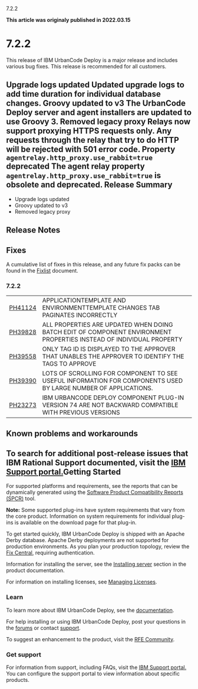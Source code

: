 





7.2.2

**This article was originaly published in 2022.03.15**


7.2.2
=====




This release of IBM UrbanCode Deploy is a major release and includes various bug fixes. This release is recommended for all customers.

Upgrade logs updated
Updated upgrade logs to add time duration for individual database changes.
Groovy updated to v3
The UrbanCode Deploy server and agent installers are updated to use Groovy 3.
Removed legacy proxy
Relays now support proxying HTTPS requests only. Any requests through the relay that try to do HTTP will be rejected with 501 error code.
Property `agentrelay.http_proxy.use_rabbit=true` deprecated
The agent relay property `agentrelay.http_proxy.use_rabbit=true` is obsolete and deprecated.
Release Summary
---------------

  
* Upgrade logs updated
* Groovy updated to v3
* Removed legacy proxy

Release Notes
-------------

  
Fixes
-----


A cumulative list of fixes in this release, and any future fix packs can be found in the [Fixlist](https://www.urbancode.com/whats-new/deployfixlist/) document.
### 7.2.2




|  |  |
| --- | --- |
| [PH41124](http://www.ibm.com/support/docview.wss?uid=swg1PH41124) | APPLICATIONTEMPLATE AND ENVIRONMENTTEMPLATE CHANGES TAB PAGINATES INCORRECTLY |
| [PH39828](http://www.ibm.com/support/docview.wss?uid=swg1PH39828) | ALL PROPERTIES ARE UPDATED WHEN DOING BATCH EDIT OF COMPONENT ENVIRONMENT PROPERTIES INSTEAD OF INDIVIDUAL PROPERTY |
| [PH39558](http://www.ibm.com/support/docview.wss?uid=swg1PH39558) | ONLY TAG ID IS DISPLAYED TO THE APPROVER THAT UNABLES THE APPROVER TO IDENTIFY THE TAGS TO APPROVE |
| [PH39390](http://www.ibm.com/support/docview.wss?uid=swg1PH39390) | LOTS OF SCROLLING FOR COMPONENT TO SEE USEFUL INFORMATION FOR COMPONENTS USED BY LARGE NUMBER OF APPLICATIONS. |
| [PH23273](http://www.ibm.com/support/docview.wss?uid=swg1PH23273) | IBM URBANCODE DEPLOY COMPONENT PLUG-IN VERSION 74 ARE NOT BACKWARD COMPATIBLE WITH PREVIOUS VERSIONS |


Known problems and workarounds
------------------------------


To search for additional post-release issues that IBM Rational Support documented, visit the [IBM Support portal.](https://www-947.ibm.com/support/entry/myportal/support?brandind=Rational)Getting Started
---------------

  
For supported platforms and requirements, see the reports that can be dynamically generated using the [Software Product Compatibility Reports (SPCR)](https://www.ibm.com/software/reports/compatibility/clarity/index.html) tool.

**Note:** Some supported plug-ins have system requirements that vary from the core product. Information on system requirements for individual plug-ins is available on the download page for that plug-in.

To get started quickly, IBM UrbanCode Deploy is shipped with an Apache Derby database. Apache Derby deployments are not supported for production environments. As you plan your production topology, review the [Fix Central](https://www.ibm.com/support/fixcentral/swg/selectFixes?parent=ibm~Rational&product=ibm/Rational/IBM+UrbanCode+Deploy&release=All&platform=All&function=all), requiring authentication.

Information for installing the server, see the [Installing server](http://www-01.ibm.com/support/knowledgecenter/SS4GSP_7.2.2/com.ibm.udeploy.install.doc/topics/install_ch.html) section in the product documentation.

For information on installing licenses, see [Managing Licenses](https://www.ibm.com/support/knowledgecenter/SS4GSP_7.2.2/com.ibm.udeploy.doc/topics/licenseManage.html).
### Learn


To learn more about IBM UrbanCode Deploy, see the [documentation](http://www-01.ibm.com/support/knowledgecenter/SS4GSP_7.2.2/com.ibm.udeploy.doc/ucd_version_welcome.html).

For help installing or using IBM UrbanCode Deploy, post your questions in the [forums](https://developer.ibm.com/answers?community=urbancode) or contact [support](http://www-947.ibm.com/support/entry/portal/support?brandind=Rational).

To suggest an enhancement to the product, visit the [RFE Community](http://www.ibm.com/developerworks/rfe/execute?use_case=submitRfe).
### Get support


For information from support, including FAQs, visit the [IBM Support portal.](https://www.ibm.com/support/home) You can configure the support portal to view information about specific products.




